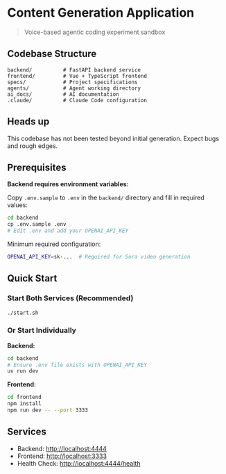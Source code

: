 # Content Generation Application

> Voice-based agentic coding experiment sandbox

## Codebase Structure

```
backend/          # FastAPI backend service
frontend/         # Vue + TypeScript frontend
specs/            # Project specifications
agents/           # Agent working directory
ai_docs/          # AI documentation
.claude/          # Claude Code configuration
```

## Heads up

This codebase has not been tested beyond initial generation. Expect bugs and rough edges.

## Prerequisites

**Backend requires environment variables:**

Copy `.env.sample` to `.env` in the `backend/` directory and fill in required values:

```bash
cd backend
cp .env.sample .env
# Edit .env and add your OPENAI_API_KEY
```

Minimum required configuration:

```bash
OPENAI_API_KEY=sk-...  # Required for Sora video generation
```

## Quick Start

### Start Both Services (Recommended)

```bash
./start.sh
```

### Or Start Individually

**Backend:**

```bash
cd backend
# Ensure .env file exists with OPENAI_API_KEY
uv run dev
```

**Frontend:**

```bash
cd frontend
npm install
npm run dev -- --port 3333
```

## Services

- Backend: <http://localhost:4444>
- Frontend: <http://localhost:3333>
- Health Check: <http://localhost:4444/health>
